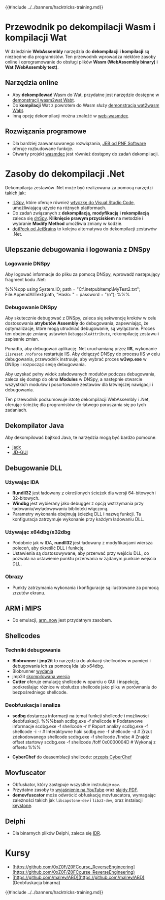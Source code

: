 {{#include ../../banners/hacktricks-training.md}}

# Przewodnik po dekompilacji Wasm i kompilacji Wat

W dziedzinie **WebAssembly** narzędzia do **dekompilacji** i **kompilacji** są niezbędne dla programistów. Ten przewodnik wprowadza niektóre zasoby online i oprogramowanie do obsługi plików **Wasm (WebAssembly binary)** i **Wat (WebAssembly text)**.

## Narzędzia online

- Aby **dekompilować** Wasm do Wat, przydatne jest narzędzie dostępne w [demonstracji wasm2wat Wabt](https://webassembly.github.io/wabt/demo/wasm2wat/index.html).
- Do **kompilacji** Wat z powrotem do Wasm służy [demonstracja wat2wasm Wabt](https://webassembly.github.io/wabt/demo/wat2wasm/).
- Inną opcję dekompilacji można znaleźć w [web-wasmdec](https://wwwg.github.io/web-wasmdec/).

## Rozwiązania programowe

- Dla bardziej zaawansowanego rozwiązania, [JEB od PNF Software](https://www.pnfsoftware.com/jeb/demo) oferuje rozbudowane funkcje.
- Otwarty projekt [wasmdec](https://github.com/wwwg/wasmdec) jest również dostępny do zadań dekompilacji.

# Zasoby do dekompilacji .Net

Dekompilacja zestawów .Net może być realizowana za pomocą narzędzi takich jak:

- [ILSpy](https://github.com/icsharpcode/ILSpy), które oferuje również [wtyczkę do Visual Studio Code](https://github.com/icsharpcode/ilspy-vscode), umożliwiającą użycie na różnych platformach.
- Do zadań związanych z **dekompilacją**, **modyfikacją** i **rekompilacją** zaleca się [dnSpy](https://github.com/0xd4d/dnSpy/releases). **Kliknięcie prawym przyciskiem** na metodzie i wybranie **Modify Method** umożliwia zmiany w kodzie.
- [dotPeek od JetBrains](https://www.jetbrains.com/es-es/decompiler/) to kolejna alternatywa do dekompilacji zestawów .Net.

## Ulepszanie debugowania i logowania z DNSpy

### Logowanie DNSpy

Aby logować informacje do pliku za pomocą DNSpy, wprowadź następujący fragment kodu .Net:

%%%cpp
using System.IO;
path = "C:\\inetpub\\temp\\MyTest2.txt";
File.AppendAllText(path, "Hasło: " + password + "\n");
%%%

### Debugowanie DNSpy

Aby skutecznie debugować z DNSpy, zaleca się sekwencję kroków w celu dostosowania **atrybutów Assembly** do debugowania, zapewniając, że optymalizacje, które mogą utrudniać debugowanie, są wyłączone. Proces ten obejmuje zmianę ustawień `DebuggableAttribute`, rekompilację zestawu i zapisanie zmian.

Ponadto, aby debugować aplikację .Net uruchamianą przez **IIS**, wykonanie `iisreset /noforce` restartuje IIS. Aby dołączyć DNSpy do procesu IIS w celu debugowania, przewodnik instruuje, aby wybrać proces **w3wp.exe** w DNSpy i rozpocząć sesję debugowania.

Aby uzyskać pełny widok załadowanych modułów podczas debugowania, zaleca się dostęp do okna **Modules** w DNSpy, a następnie otwarcie wszystkich modułów i posortowanie zestawów dla łatwiejszej nawigacji i debugowania.

Ten przewodnik podsumowuje istotę dekompilacji WebAssembly i .Net, oferując ścieżkę dla programistów do łatwego poruszania się po tych zadaniach.

## **Dekompilator Java**

Aby dekompilować bajtkod Java, te narzędzia mogą być bardzo pomocne:

- [jadx](https://github.com/skylot/jadx)
- [JD-GUI](https://github.com/java-decompiler/jd-gui/releases)

## **Debugowanie DLL**

### Używając IDA

- **Rundll32** jest ładowany z określonych ścieżek dla wersji 64-bitowych i 32-bitowych.
- **Windbg** jest wybierany jako debugger z opcją wstrzymania przy ładowaniu/wyładowywaniu biblioteki włączoną.
- Parametry wykonania obejmują ścieżkę DLL i nazwę funkcji. Ta konfiguracja zatrzymuje wykonanie przy każdym ładowaniu DLL.

### Używając x64dbg/x32dbg

- Podobnie jak w IDA, **rundll32** jest ładowany z modyfikacjami wiersza poleceń, aby określić DLL i funkcję.
- Ustawienia są dostosowywane, aby przerwać przy wejściu DLL, co pozwala na ustawienie punktu przerwania w żądanym punkcie wejścia DLL.

### Obrazy

- Punkty zatrzymania wykonania i konfiguracje są ilustrowane za pomocą zrzutów ekranu.

## **ARM i MIPS**

- Do emulacji, [arm_now](https://github.com/nongiach/arm_now) jest przydatnym zasobem.

## **Shellcodes**

### Techniki debugowania

- **Blobrunner** i **jmp2it** to narzędzia do alokacji shellcodów w pamięci i debugowania ich za pomocą Ida lub x64dbg.
- Blobrunner [wydania](https://github.com/OALabs/BlobRunner/releases/tag/v0.0.5)
- jmp2it [skompilowana wersja](https://github.com/adamkramer/jmp2it/releases/)
- **Cutter** oferuje emulację shellcode w oparciu o GUI i inspekcję, podkreślając różnice w obsłudze shellcode jako pliku w porównaniu do bezpośredniego shellcode.

### Deobfuskacja i analiza

- **scdbg** dostarcza informacji na temat funkcji shellcode i możliwości deobfuskacji.
%%%bash
scdbg.exe -f shellcode # Podstawowe informacje
scdbg.exe -f shellcode -r # Raport analizy
scdbg.exe -f shellcode -i -r # Interaktywne haki
scdbg.exe -f shellcode -d # Zrzut zdekodowanego shellcode
scdbg.exe -f shellcode /findsc # Znajdź offset startowy
scdbg.exe -f shellcode /foff 0x0000004D # Wykonaj z offsetu
%%%

- **CyberChef** do deasemblacji shellcode: [przepis CyberChef](https://gchq.github.io/CyberChef/#recipe=To_Hex%28'Space',0%29Disassemble_x86%28'32','Full%20x86%20architecture',16,0,true,true%29)

## **Movfuscator**

- Obfuskator, który zastępuje wszystkie instrukcje `mov`.
- Przydatne zasoby to [wyjaśnienie na YouTube](https://www.youtube.com/watch?v=2VF_wPkiBJY) oraz [slajdy PDF](https://github.com/xoreaxeaxeax/movfuscator/blob/master/slides/domas_2015_the_movfuscator.pdf).
- **demovfuscator** może odwrócić obfuskację movfuscatora, wymagając zależności takich jak `libcapstone-dev` i `libz3-dev`, oraz instalacji [keystone](https://github.com/keystone-engine/keystone/blob/master/docs/COMPILE-NIX.md).

## **Delphi**

- Dla binarnych plików Delphi, zaleca się [IDR](https://github.com/crypto2011/IDR).

# Kursy

- [https://github.com/0xZ0F/Z0FCourse_ReverseEngineering](https://github.com/0xZ0F/Z0FCourse_ReverseEngineering)
- [https://github.com/malrev/ABD](https://github.com/malrev/ABD) \(Deobfuskacja binarna\)

{{#include ../../banners/hacktricks-training.md}}
